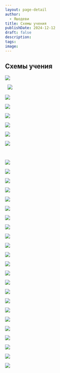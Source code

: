 ```yaml
---
layout: page-detail
author:
  - Яшодеви
title: Схемы учения
publishDate: 2024-12-12
draft: false
description: 
tags: 
image:
---
```

## Схемы учения

[![](https://www.advayta.org/binaries/am/7645.jpg)](https://www.advayta.org/binaries/am/7645.jpg)

  [![](https://www.advayta.org/binaries/am/8116.jpg)](https://www.advayta.org/binaries/am/8116.jpg)

[![](https://www.advayta.org/binaries/am/8117.jpg)](https://www.advayta.org/binaries/am/8117.jpg)

[![](https://www.advayta.org/binaries/am/8118.jpg)](https://www.advayta.org/binaries/am/8118.jpg)

[![](https://www.advayta.org/binaries/am/8119.jpg)](https://www.advayta.org/binaries/am/8119.jpg)

[![](https://www.advayta.org/binaries/am/8120.jpg)](https://www.advayta.org/binaries/am/8120.jpg)

[![](https://www.advayta.org/binaries/am/8121.jpg)](https://www.advayta.org/binaries/am/8121.jpg)

[![](https://www.advayta.org/binaries/am/8122.jpg)](https://www.advayta.org/binaries/am/8122.jpg)

 

[![](https://www.advayta.org/binaries/am/8123.jpg)](https://www.advayta.org/binaries/am/8123.jpg)

[![](https://www.advayta.org/binaries/am/8124.jpg)](https://www.advayta.org/binaries/am/8124.jpg)

[![](https://www.advayta.org/binaries/am/8125.jpg)](https://www.advayta.org/binaries/am/8125.jpg)

[![](https://www.advayta.org/binaries/am/8126.jpg)](https://www.advayta.org/binaries/am/8126.jpg)

[![](https://www.advayta.org/binaries/am/8127.jpg)](https://www.advayta.org/binaries/am/8127.jpg)

[![](https://www.advayta.org/binaries/am/8128.jpg)](https://www.advayta.org/binaries/am/8128.jpg)

[![](https://www.advayta.org/binaries/am/8129.jpg)](https://www.advayta.org/binaries/am/8129.jpg)

[![](https://www.advayta.org/binaries/am/8130.jpg)](https://www.advayta.org/binaries/am/8130.jpg)

[![](https://www.advayta.org/binaries/am/8131.jpg)](https://www.advayta.org/binaries/am/8131.jpg)

[![](https://www.advayta.org/binaries/am/8132.jpg)](https://www.advayta.org/binaries/am/8132.jpg)

[![](https://www.advayta.org/binaries/am/8133.jpg)](https://www.advayta.org/binaries/am/8133.jpg)

[![](https://www.advayta.org/binaries/am/8134.jpg)](https://www.advayta.org/binaries/am/8134.jpg)

[![](https://www.advayta.org/binaries/am/8135.jpg)](https://www.advayta.org/binaries/am/8135.jpg)

[![](https://www.advayta.org/binaries/am/8136.jpg)](https://www.advayta.org/binaries/am/8136.jpg)

[![](https://www.advayta.org/binaries/am/8137.jpg)](https://www.advayta.org/binaries/am/8137.jpg)

[![](https://www.advayta.org/binaries/am/8138.jpg)](https://www.advayta.org/binaries/am/8138.jpg)

[![](https://www.advayta.org/binaries/am/8139.jpg)](https://www.advayta.org/binaries/am/8139.jpg)

[![](https://www.advayta.org/binaries/am/8140.jpg)](https://www.advayta.org/binaries/am/8140.jpg)

[![](https://www.advayta.org/binaries/am/8141.jpg)](https://www.advayta.org/binaries/am/8141.jpg)

[![](https://www.advayta.org/binaries/am/8142.jpg)](https://www.advayta.org/binaries/am/8142.jpg)

[![](https://www.advayta.org/binaries/am/8143.jpg)](https://www.advayta.org/binaries/am/8143.jpg)

[![](https://www.advayta.org/binaries/am/8144.jpg)](https://www.advayta.org/binaries/am/8144.jpg)

[![](https://www.advayta.org/binaries/am/8145.jpg)](https://www.advayta.org/binaries/am/8145.jpg)